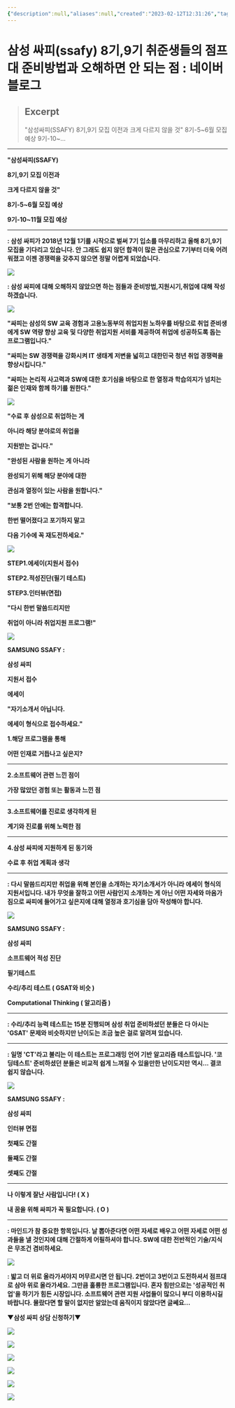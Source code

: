 ```yaml
---
{"description":null,"aliases":null,"created":"2023-02-12T12:31:26","tags":[],"source":"https://m.blog.naver.com/therapy92/222688825361","author":"공선생","updated":"2023-07-15T21:33:02","title":"삼성 싸피(ssafy) 8기,9기 취준생들의 점프대 준비방법과 오해하면 안 되는 점","dg-publish":true,"permalink":"/docs/삼성 싸피(ssafy) 8기,9기 취준생들의 점프대 준비방법과 오해하면 안 되는 점/","dgPassFrontmatter":true}
---
```



# 삼성 싸피(ssafy) 8기,9기 취준생들의 점프대 준비방법과 오해하면 안 되는 점 : 네이버 블로그

> ## Excerpt
> "삼성싸피(SSAFY) 8기,9기 모집 이전과 크게 다르지 않을 것" 8기-5~6월 모집 예상 9기-10~...

---
**"삼성싸피(SSAFY)**

**8기,9기 모집 이전과**

**크게 다르지 않을 것"**

**8기-5~6월 모집 예상**

**9기-10~11월 모집 예상**

****

**: 삼성 싸피가 2018년 12월 1기를 시작으로 벌써 7기 입소를 마무리하고 올해 8기,9기 모집을 기다리고 있습니다. 안 그래도 쉽지 않던 합격이 많은 관심으로 7기부터 더욱 어려워졌고 이젠 경쟁력을 갖추지 않으면 정말 어렵게 되었습니다.**

![](https://mblogthumb-phinf.pstatic.net/MjAyMjA0MDFfMjk0/MDAxNjQ4NzgwNTg1MzU2.cBYoItk3tBAUmbm-pGBnMzfjgi54HnTq2bqjPcvv4OUg.dK4lCKJ6WpjmZrzO2OjRPh-lHhSAlfOEUSVC4lT9huUg.JPEG.therapy92/KakaoTalk_20220331_120518176_01.jpg?type=w800)

**: 삼성 싸피에 대해 오해하지 않았으면 하는 점들과 준비방법,지원시기,취업에 대해 작성하겠습니다.**

![](https://mblogthumb-phinf.pstatic.net/MjAyMjA0MDFfMjQy/MDAxNjQ4NzgwNjQxNzcz.5wwm2OFVpXj3j0X4AbqvpeBAD8yeEF8X3n75ajsOUcsg.Y6I9mTcAN_4zC2LJVO7jm4Qr7pNbX7V6PmIjTpEAzxog.JPEG.therapy92/KakaoTalk_20220331_120518176.jpg?type=w800)

**"싸피는 삼성의 SW 교육 경험과 고용노동부의 취업지원 노하우를 바탕으로 취업 준비생에게 SW 역량 향상 교육 및 다양한 취업지원 서비를 제공하여 취업에 성공하도록 돕는 프로그램입니다."**

**"싸피는 SW 경쟁력을 강화시켜 IT 생태계 저변을 넓히고 대한민국 청년 취업 경쟁력을 향상시킵니다."**

**"싸피는 논리적 사고력과 SW에 대한 호기심을 바탕으로 한 열정과 학습의지가 넘치는 젊은 인재와 함께 하기를 원한다."**

![](https://mblogthumb-phinf.pstatic.net/MjAyMjA0MDFfNDEg/MDAxNjQ4NzgwOTc3MjEw.ELhp1mk4asX_5F9gl4ms33PfAoHaavtXFpivDTKpvm8g.kB-Q8XiODYKDSSSszzA2teYkrd5vKrLMz6Ns-t5_89cg.JPEG.therapy92/KakaoTalk_20220331_120518176_14.jpg?type=w800)

**"수료 후 삼성으로 취업하는 게**

**아니라 해당 분야로의 취업을**

**지원받는 겁니다."**

**"완성된 사람을 원하는 게 아니라**

**완성되기 위해 해당 분야에 대한**

**관심과 열정이 있는 사람을 원합니다."**

**"보통 2번 안에는 합격합니다.**

**한번 떨어졌다고 포기하지 말고**

**다음 기수에 꼭 재도전하세요."**

![](https://mblogthumb-phinf.pstatic.net/MjAyMjA0MDFfMzgg/MDAxNjQ4NzgxNjgwOTc4.7ez42hEzWCzy7YR3X-bcxuAjcVGW3F-IEkPtFKoKpfkg.TW0DpKSlBycyZnMpBdx11zsFabqBuX6C23kgoIPbiVEg.JPEG.therapy92/KakaoTalk_20220331_120518176_12.jpg?type=w800)

**STEP1.에세이(지원서 접수)**

**STEP2.적성진단(필기 테스트)**

**STEP3.인터뷰(면접)**

**"다시 한번 말씀드리지만**

**취업이 아니라 취업지원 프로그램!"**

![](https://mblogthumb-phinf.pstatic.net/MjAyMjA0MDFfMjE0/MDAxNjQ4NzgyMDQyNjE3.MPHuTwUOzbQwRZfRWeJS6cSgeMEOYNES_DBcrqgwBo8g.zA10cvqD7fPJm6T45yk-SIumtPSzoqO9ddLA_tRTxQ8g.JPEG.therapy92/usmle-step-1-computer-icons-symbol-usmle-step-3-png-favpng-bQfD17uFhPV56QNFm.jpg?type=w800)

**SAMSUNG SSAFY :**

**삼성 싸피**

**지원서 접수**

**에세이**

**"자기소개서 아닙니다.**

**에세이 형식으로 접수하세요."**

**1.해당 프로그램을 통해**

**어떤 인재로 거듭나고 싶은지?**

****

**2.소프트웨어 관련 느낀 점이**

**가장 많았던 경험 또는 활동과 느낀 점**

****

**3.소프트웨어를 진로로 생각하게 된**

**계기와 진로를 위해 노력한 점**

****

**4.삼성 싸피에 지원하게 된 동기와**

**수료 후 취업 계획과 생각**

****

**: 다시 말씀드리지만 취업을 위해 본인을 소개하는 자기소개서가 아니라 에세이 형식의 지원서입니다. 내가 무엇을 잘하고 어떤 사람인지 소개하는 게 아닌 어떤 자세와 마음가짐으로 싸피에 들어가고 싶은지에 대해 열정과 호기심을 담아 작성해야 합니다.**

![](https://mblogthumb-phinf.pstatic.net/MjAyMjA0MDFfMTYx/MDAxNjQ4NzgyMzkyMzQx.E1kjiYpC9e1nY-gW5hMa5vmjddqqne1U2Y8W2OS3KyMg.AzyJPosSwXhMkzWNub2atM36Hw3F7VVZN9Mgbiws1MYg.JPEG.therapy92/kisspng-usmle-step-1-computer-icons-symbol-usmle-step-3-5ae3e479e82b14.61713.jpg?type=w800)

**SAMSUNG SSAFY :**

**삼성 싸피**

**소프트웨어 적성 진단**

**필기테스트**

**수리/추리 테스트 ( GSAT와 비슷 )**

**Computational Thinking ( 알고리즘 )**

****

**: 수리/추리 능력 테스트는 15분 진행되며 삼성 취업 준비하셨던 분들은 다 아시는 'GSAT' 문제와 비슷하지만 난이도는 조금 높은 걸로 알려져 있습니다.**

****

**: 일명 'CT'라고 불리는 이 테스트는 프로그래밍 언어 기반 알고리즘 테스트입니다. '코딩테스트' 준비하셨던 분들은 비교적 쉽게 느껴질 수 있을만한 난이도지만 역시... 결코 쉽지 않습니다.**

![](https://mblogthumb-phinf.pstatic.net/MjAyMjA0MDFfMjU4/MDAxNjQ4NzgzNTk0NDI0.6zDuR2nUIHvi94_LITo0v_5DXg6TRkop1yNq5Uf7QBkg.Zk6Lzi-ekh7m-k1zZT6Rh7U-hkCu-I-6n9Yfj0OL3Akg.JPEG.therapy92/kisspng-usmle-step-1-computer-icons-usmle-step-3-symbol-5adc135f9fa3c4.96150.jpg?type=w800)

**SAMSUNG SSAFY :**

**삼성 싸피**

**인터뷰 면접**

**첫째도 간절**

**둘째도 간절**

**셋째도 간절**

****

**나 이렇게 잘난 사람입니다! ( X )**

**내 꿈을 위해 싸피가 꼭 필요합니다. ( O )**

****

**: 마인드가 참 중요한 항목입니다. 날 뽑아준다면 어떤 자세로 배우고 어떤 자세로 어떤 성과들을 낼 것인지에 대해 간절하게 어필하셔야 합니다. SW에 대한 전반적인 기술/지식은 무조건 겸비하세요.**

![](https://mblogthumb-phinf.pstatic.net/MjAyMjA0MDFfMTMw/MDAxNjQ4NzgzOTgyNTYz.26fZWW2g5ZIhGuEakV4slrnecODu7FIg2t9O-5IZ6Pcg.1VW6OsrCru3B5d9RD81Q3XoUNF4oXBn9hVGHfZ1EO-Qg.JPEG.therapy92/KakaoTalk_20220331_120518176_04.jpg?type=w800)

**: 밟고 더 위로 올라가셔야지 머무르시면 안 됩니다. 2번이고 3번이고 도전하셔서 점프대로 삼아 위로 올라가세요. 그만큼 훌륭한 프로그램입니다. 혼자 힘만으로는 '성공적인 취업'을 하기가 힘든 시장입니다. 소프트웨어 관련 지원 사업들이 많으니 부디 이용하시길 바랍니다. 몰랐다면 할 말이 없지만 알았는데 움직이지 않았다면 글쎄요...**

**▼삼성 싸피 상담 신청하기▼**

[![](https://mblogthumb-phinf.pstatic.net/MjAyMjA0MDFfMTY5/MDAxNjQ4Nzg1NzcxMzU1.N4uef_g1w1kKuivUPbKGROu11DtC6Rz1gn6QP_6a9W8g.za6rXTRfdMDDeG-OpFvrNXJubQUSxyIh7AvZkFuWc-cg.JPEG.therapy92/KakaoTalk_20220331_120411473_11.jpg?type=w800)](https://m.blog.naver.com/therapy92/222688825361#)

![](https://mblogthumb-phinf.pstatic.net/MjAyMjA0MDFfMTcx/MDAxNjQ4Nzg1NzEwODQ2.tq7CtylgL8WFnEBH2uoVDhxMB9Fmz5_74FxJEMMtCzQg.PK4xECAH-luSSg5DP9mGGLUhi5qgsrB5Nqj11hKC-P8g.JPEG.therapy92/KakaoTalk_20220331_120411473_24.jpg?type=w800)

![](https://mblogthumb-phinf.pstatic.net/MjAyMjA0MDFfMjQ5/MDAxNjQ4Nzg1NzI3Njg5.huNmBHHgKU5WpHlEY6ggEVw2H51_SCAP0XMWvz-gDkgg.dkejNQVWUdeYVA35j-SskIe4Cwe4vzd7qRsb_M7bIQQg.JPEG.therapy92/KakaoTalk_20220331_120411473_08.jpg?type=w800)

![](https://mblogthumb-phinf.pstatic.net/MjAyMjA0MDFfMTY3/MDAxNjQ4Nzg1ODMxODQ4.CTx272peW3z7wlsFcTVPfLH_W4_54kWLqzYumt-Axsgg.YOh0YxX0d44d4geuCaPlUihTNSpbUaMn5EUR5__1RU0g.JPEG.therapy92/KakaoTalk_20220331_120411473_09.jpg?type=w800)

![](https://mblogthumb-phinf.pstatic.net/MjAyMjA0MDFfMTYg/MDAxNjQ4Nzg1ODM5Nzg1.35ipNGozbeMb4biPJ9oX1Bmi8oon_eav5C1kKmlG8Hkg.DlVyNWqoTQfZ8cVf0s25n_Sgi9qLE0IJFyFbF1HL15Mg.JPEG.therapy92/KakaoTalk_20220331_120411473_12.jpg?type=w800)

![](https://mblogthumb-phinf.pstatic.net/MjAyMjA0MDFfNTQg/MDAxNjQ4Nzg1ODQzMTk1.izBLGvCS9XGmaDfv9oFcjWRzZqe5JeiyHU1oVBnLB_4g.TkIEdUuOUmT4U4V49jWLw_QK3YqoY8hsEcEEA6vcDkcg.JPEG.therapy92/KakaoTalk_20220331_120411473_25.jpg?type=w800)
